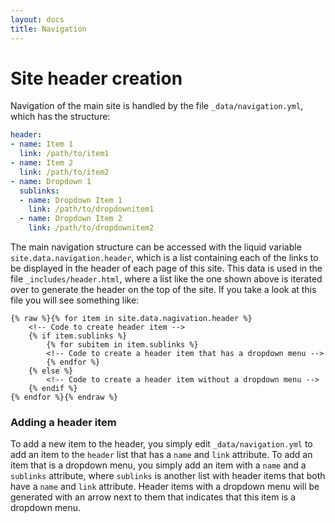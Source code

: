 ```yaml
---
layout: docs
title: Navigation
---
```


# Site header creation

Navigation of the main site is handled by the file `_data/navigation.yml`, which has the structure:

```yaml
header:
- name: Item 1
  link: /path/to/item1
- name: Item 2
  link: /path/to/item2
- name: Dropdown 1
  sublinks:
  - name: Dropdown Item 1
    link: /path/to/dropdownitem1
  - name: Dropdown Item 2
    link: /path/to/dropdownitem2
```

The main navigation structure can be accessed with the liquid variable `site.data.navigation.header`, which is a list containing each of the links to be displayed in the header of each page of this site. This data is used in the file `_includes/header.html`, where a list like the one shown above is iterated over to generate the header on the top of the site. If you take a look at this file you will see something like:

```liquid
{% raw %}{% for item in site.data.nagivation.header %}
    <!-- Code to create header item -->
    {% if item.sublinks %}
        {% for subitem in item.sublinks %}
        <!-- Code to create a header item that has a dropdown menu -->
        {% endfor %}
    {% else %}
        <!-- Code to create a header item without a dropdown menu -->
    {% endif %}
{% endfor %}{% endraw %}
```

### Adding a header item

To add a new item to the header, you simply edit `_data/navigation.yml` to add an item to the `header` list that has a `name` and `link` attribute. To add an item that is a dropdown menu, you simply add an item with a `name` and a `sublinks` attribute, where `sublinks` is another list with header items that both have a `name` and `link` attribute. Header items with a dropdown menu will be generated with an arrow next to them that indicates that this item is a dropdown menu.